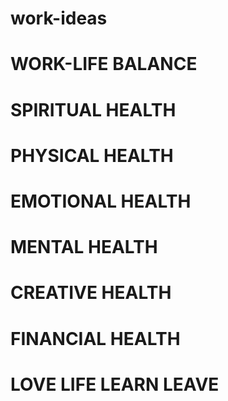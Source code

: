 # work-ideas


# WORK-LIFE BALANCE

# SPIRITUAL HEALTH

# PHYSICAL HEALTH

# EMOTIONAL HEALTH

# MENTAL HEALTH

# CREATIVE HEALTH

# FINANCIAL HEALTH

# LOVE LIFE LEARN LEAVE
